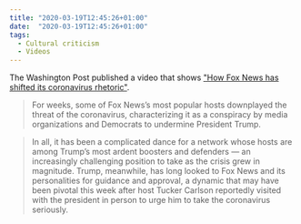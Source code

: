 ```yaml
---
title: "2020-03-19T12:45:26+01:00"
date:  "2020-03-19T12:45:26+01:00"
tags:
  - Cultural criticism
  - Videos
---
```


The Washington Post published a video that shows ["How Fox News has shifted its coronavirus rhetoric"](https://web.archive.org/web/20200328024722/https://www.washingtonpost.com/lifestyle/media/on-fox-news-suddenly-a-very-different-tune-about-the-coronavirus/2020/03/16/7a7637cc-678f-11ea-9923-57073adce27c_story.html).

> For weeks, some of Fox News’s most popular hosts downplayed the threat of the coronavirus, characterizing it as a conspiracy by media organizations and Democrats to undermine President Trump.

> In all, it has been a complicated dance for a network whose hosts are among Trump’s most ardent boosters and defenders — an increasingly challenging position to take as the crisis grew in magnitude. Trump, meanwhile, has long looked to Fox News and its personalities for guidance and approval, a dynamic that may have been pivotal this week after host Tucker Carlson reportedly visited with the president in person to urge him to take the coronavirus seriously.
